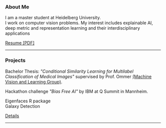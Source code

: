 ### About Me
I am a master student at Heidelberg University. \
I work on computer vision problems. My interest includes explainable AI, deep metric and representation learning and their interdisciplinary applications

<a href="https://mafi2.github.io/files/Resume.pdf" target="_blank"><span class="uk-icon link-text" uk-icon="icon: file-pdf; ratio: 1"></span><span class="link-text">Resume [PDF]</span></a>

---

### Projects 
Bachelor Thesis: _"Conditional Similarity Learning for Multilabel Classification of Medical Images"_ 
supervised by Prof. Ommer [(Machine Vision and Learning Group)](https://ommer-lab.com).

Hackathon challenge _"Bias Free AI"_ by IBM at Q Summit in Mannheim.

Eigenfaces R package \
Galaxy Detection

<a href="https://mafi2.github.io/projects" ><span class="uk-icon link-text" uk-icon="icon: chevron-right; ratio: 1"></span><span class="link-text">Details</span></a>


---
<!---

### Here is an unordered list:

*   Item foo
*   Item bar
*   Item baz


### And a nested list:

- level 1 item
  - level 2 item
  - level 2 item
    - level 3 item
    - level 3 item
- level 1 item
  - level 2 item

### Small image

![Octocat](https://github.githubassets.com/images/icons/emoji/octocat.png)

-->